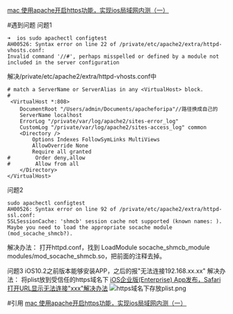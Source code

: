 [mac 使用apache开启https功能，实现ios局域网内测（一）](http://www.cnblogs.com/Xujg/p/6077242.html)

#遇到问题
问题1
```
➜  ios sudo apachectl configtest
AH00526: Syntax error on line 22 of /private/etc/apache2/extra/httpd-vhosts.conf:
Invalid command '//#', perhaps misspelled or defined by a module not included in the server configuration
```
解决/private/etc/apache2/extra/httpd-vhosts.conf中
```
# match a ServerName or ServerAlias in any <VirtualHost> block.
#
 <VirtualHost *:808>
    DocumentRoot "/Users/admin/Documents/apacheforipa"//路径换成自己的
    ServerName localhost
    ErrorLog "/private/var/log/apache2/sites-error_log"
    CustomLog "/private/var/log/apache2/sites-access_log" common
    <Directory />
        Options Indexes FollowSymLinks MultiViews
        AllowOverride None
        Require all granted
#        Order deny,allow
#        Allow from all
    </Directory>
</VirtualHost> 
```
问题2
```
sudo apachectl configtest
AH00526: Syntax error on line 92 of /private/etc/apache2/extra/httpd-ssl.conf:
SSLSessionCache: 'shmcb' session cache not supported (known names: ). Maybe you need to load the appropriate socache module (mod_socache_shmcb?).
```
解决办法：
打开httpd.conf，找到 LoadModule socache_shmcb_module modules/mod_socache_shmcb.so，把前面的注释去掉。

问题3
iOS10.2之前版本能够安装APP，之后的报"无法连接192.168.xx.xx"
解决办法：
将plist放到受信任的https域名下
[iOS企业版(Enterprise) App发布，Safari打开URL显示无法连接"xxx"解决办法](http://blog.csdn.net/u012138272/article/details/77541947)
![https域名下存放plist.png](http://upload-images.jianshu.io/upload_images/2061411-0473419afc437d62.png?imageMogr2/auto-orient/strip%7CimageView2/2/w/1240)



#引用
[mac 使用apache开启https功能，实现ios局域网内测（一）](http://www.cnblogs.com/Xujg/p/6077242.html)


